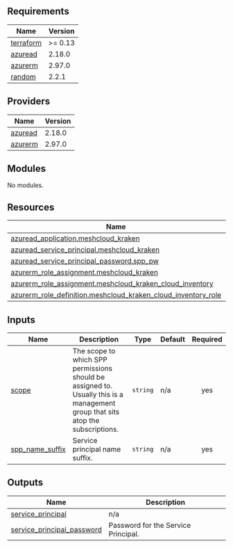 ## Requirements

| Name | Version |
|------|---------|
| <a name="requirement_terraform"></a> [terraform](#requirement\_terraform) | >= 0.13 |
| <a name="requirement_azuread"></a> [azuread](#requirement\_azuread) | 2.18.0 |
| <a name="requirement_azurerm"></a> [azurerm](#requirement\_azurerm) | 2.97.0 |
| <a name="requirement_random"></a> [random](#requirement\_random) | 2.2.1 |

## Providers

| Name | Version |
|------|---------|
| <a name="provider_azuread"></a> [azuread](#provider\_azuread) | 2.18.0 |
| <a name="provider_azurerm"></a> [azurerm](#provider\_azurerm) | 2.97.0 |

## Modules

No modules.

## Resources

| Name | Type |
|------|------|
| [azuread_application.meshcloud_kraken](https://registry.terraform.io/providers/hashicorp/azuread/2.18.0/docs/resources/application) | resource |
| [azuread_service_principal.meshcloud_kraken](https://registry.terraform.io/providers/hashicorp/azuread/2.18.0/docs/resources/service_principal) | resource |
| [azuread_service_principal_password.spp_pw](https://registry.terraform.io/providers/hashicorp/azuread/2.18.0/docs/resources/service_principal_password) | resource |
| [azurerm_role_assignment.meshcloud_kraken](https://registry.terraform.io/providers/hashicorp/azurerm/2.97.0/docs/resources/role_assignment) | resource |
| [azurerm_role_assignment.meshcloud_kraken_cloud_inventory](https://registry.terraform.io/providers/hashicorp/azurerm/2.97.0/docs/resources/role_assignment) | resource |
| [azurerm_role_definition.meshcloud_kraken_cloud_inventory_role](https://registry.terraform.io/providers/hashicorp/azurerm/2.97.0/docs/resources/role_definition) | resource |

## Inputs

| Name | Description | Type | Default | Required |
|------|-------------|------|---------|:--------:|
| <a name="input_scope"></a> [scope](#input\_scope) | The scope to which SPP permissions should be assigned to. Usually this is a management group that sits atop the subscriptions. | `string` | n/a | yes |
| <a name="input_spp_name_suffix"></a> [spp\_name\_suffix](#input\_spp\_name\_suffix) | Service principal name suffix. | `string` | n/a | yes |

## Outputs

| Name | Description |
|------|-------------|
| <a name="output_service_principal"></a> [service\_principal](#output\_service\_principal) | n/a |
| <a name="output_service_principal_password"></a> [service\_principal\_password](#output\_service\_principal\_password) | Password for the Service Principal. |
